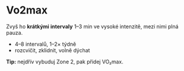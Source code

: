 # Vo2max

Zvyš ho **krátkými intervaly** 1–3 min ve vysoké intenzitě, mezi nimi plná pauza.

- 4–8 intervalů, 1–2× týdně
- rozcvičit, zklidnit, volně dýchat

**Tip:** nejdřív vybuduj Zone 2, pak přidej VO₂max.
